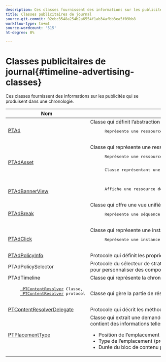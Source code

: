```yaml
---
description: Ces classes fournissent des informations sur les publicités qui se produisent dans une chronologie.
title: Classes publicitaires de journal
source-git-commit: 02ebc3548a254b2a6554f1ab34afbb3ea5f09bb8
workflow-type: tm+mt
source-wordcount: '515'
ht-degree: 0%

---
```


# Classes publicitaires de journal{#timeline-advertising-classes}

Ces classes fournissent des informations sur les publicités qui se produisent dans une chronologie.

<table frame="all" colsep="1" rowsep="1" id="table_1A59E777BA99466793D586286F19E933"> 
 <thead> 
  <tr rowsep="1"> 
   <th colname="1" class="entry"> Nom </th> 
   <th colname="2" class="entry"> Description </th> 
  </tr> 
 </thead>
 <tbody> 
  <tr rowsep="1"> 
   <td colname="1"><a href="https://help.adobe.com/en_US/primetime/api/psdk/appledoc/Classes/PTAd.html" format="html" scope="external"> PTAd</a> </td> 
   <td colname="2">Classe qui définit l’abstraction de la publicité et contient toutes les informations sur la publicité. Elle est définie par un identifiant unique, une durée et une ressource MediaResource. MediaResource contient l’URL où réside le contenu publicitaire réel. 
    <pre>
      Représente une ressource linéaire principale épissée dans le contenu. Il peut éventuellement contenir un tableau de ressources compagnons qui doit être affiché avec la ressource linéaire.
    </pre> </td> 
  </tr> 
  <tr rowsep="1"> 
   <td colname="1"> <a href="https://help.adobe.com/en_US/primetime/api/psdk/appledoc/Classes/PTAdAsset.html" format="html" scope="external"> PTAdAsset</a> </td> 
   <td colname="2">Classe qui représente une ressource à afficher. 
    <pre>
      Représente une ressource à afficher.
    </pre> 
    <pre>
      Classe représentant une ressource publicitaire.
    </pre> </td> 
  </tr> 
  <tr rowsep="1"> 
   <td colname="1"><a href="https://help.adobe.com/en_US/primetime/api/psdk/appledoc/Classes/PTAdBannerView.html" format="html" scope="external"> PTAdBannerView</a> </td> 
   <td colname="2">
    <pre>
      Affiche une ressource de bannière. Votre application doit créer une instance de cette classe d’utilitaire, définir la ressource de bannière et l’ajouter à une vue. Le suivi des impressions et des clics pour la bannière est géré en interne par cette classe.
    </pre> </td> 
  </tr> 
  <tr rowsep="1"> 
   <td colname="1"> <a href="https://help.adobe.com/en_US/primetime/api/psdk/appledoc/Classes/PTAdBreak.html" format="html" scope="external"> PTAdBreak</a> </td> 
   <td colname="2">Classe qui offre une vue unifiée sur plusieurs publicités qui seront lues à un moment donné pendant la lecture. 
    <pre>
      Représente une séquence continue de publicités épissées dans le contenu.
    </pre> </td> 
  </tr> 
  <tr rowsep="1"> 
   <td colname="1"> <a href="https://help.adobe.com/en_US/primetime/api/psdk/appledoc/Classes/PTAdClick.html" format="html" scope="external"> PTAdClick</a> </td> 
   <td colname="2">Classe qui représente une instance de clic associée à une ressource. Cette instance contient des informations sur l’URL du clic publicitaire et le titre qui peuvent être utilisés pour fournir des informations supplémentaires à l’utilisateur. 
    <pre>
      Représente une instance de clic associée à une ressource. Cette instance contient des informations sur l’URL du clic publicitaire et le titre qui peuvent être utilisés pour fournir des informations supplémentaires à l’utilisateur.
    </pre> </td> 
  </tr> 
  <tr rowsep="1"> 
   <td colname="1"><a href="https://help.adobe.com/en_US/primetime/api/psdk/appledoc/Classes/PTAdPolicyInfo.html" format="html" scope="external"> PTAdPolicyInfo</a> </td> 
   <td colname="2"> Protocole qui définit les propriétés des appels de l’API AdPolicySelector. Ces propriétés fournissent le contexte pour appliquer chaque comportement publicitaire. </td> 
  </tr> 
  <tr rowsep="1"> 
   <td colname="1">PTAdPolicySelector</td> 
   <td colname="2"> Protocole du sélecteur de stratégie publicitaire pour appliquer les comportements publicitaires. Les applications peuvent se conformer à ce protocole en implémentant toutes les méthodes requises ou en étendant la classe de sélecteur de stratégie par défaut existante pour personnaliser des comportements spécifiques. </td> 
  </tr> 
  <tr rowsep="1"> 
   <td colname="1"> PTAdTimeline</td> 
   <td colname="2"> Classe qui représente la chronologie des sauts dans le contenu. </td> 
  </tr> 
  <tr rowsep="1"> 
   <td colname="1"> 
    <pre>
     <a href="https://help.adobe.com/en_US/primetime/api/psdk/appledoc/Classes/PTContentResolver.html" format="html" scope="external"> PTContentResolver</a> Classe, 
     <a href="https://help.adobe.com/en_US/primetime/api/psdk/appledoc/Protocols/PTContentResolver.html" format="html" scope="external"> PTContentResolver</a> protocol
    </pre> </td> 
   <td colname="2"> Classe qui gère la partie de résolution des publicités dans le processus de prise de décision publicitaire Adobe Primetime. </td> 
  </tr> 
  <tr rowsep="1"> 
   <td colname="1"><a href="https://help.adobe.com/en_US/primetime/api/psdk/appledoc/Protocols/PTContentResolverDelegate.html" format="html" scope="external"> PTContentResolverDelegate</a> </td> 
   <td colname="2"> Protocole qui décrit les méthodes du programme de résolution de contenu personnalisé ( <span class="codeph"> PTContentResolver</span> ) doit utiliser pour communiquer au délégué l’état de la résolution du contenu. </td> 
  </tr> 
  <tr rowsep="0"> 
   <td colname="1"> <a href="https://help.adobe.com/en_US/primetime/api/psdk/appledoc/Constants/PTPlacementType.html" format="html" scope="external"> PTPlacementType</a> </td> 
   <td colname="2">Classe qui extrait une demande d’informations d’emplacement. Chaque publicité résolue doit comporter une information d’emplacement qui lui est associée. Les informations d’emplacement décrivent l’emplacement de la publicité qui doit être placée dans la chronologie. Il contient des informations telles que : 
    <ul id="ul_A9105A78F0C24488BCD5E3F2EE62A3EE"> 
     <li id="li_01E968A4330D4B40BA1EB6F4A6000FFD">Position de l’emplacement (en ms) </li> 
     <li id="li_A3DC9498BEE14FBA9E7A5D26874F3984">Type de l’emplacement (preroll, mid-roll ou post-roll) </li> 
     <li id="li_4B9094DD318B4792854A377CC6064232">Durée du bloc de contenu principal sur le point d’être remplacé </li> 
    </ul> </td> 
  </tr> 
 </tbody> 
</table>
